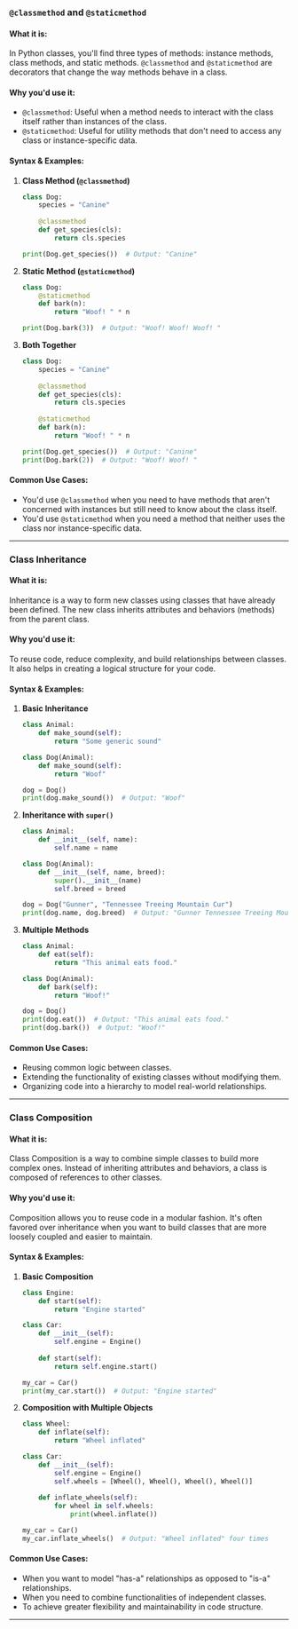 ### `@classmethod` and `@staticmethod`

#### What it is:
In Python classes, you'll find three types of methods: instance methods, class methods, and static methods. `@classmethod` and `@staticmethod` are decorators that change the way methods behave in a class.

#### Why you'd use it:
- `@classmethod`: Useful when a method needs to interact with the class itself rather than instances of the class.
- `@staticmethod`: Useful for utility methods that don't need to access any class or instance-specific data.

#### Syntax & Examples:

1. **Class Method (`@classmethod`)**
    ```python
    class Dog:
        species = "Canine"
        
        @classmethod
        def get_species(cls):
            return cls.species

    print(Dog.get_species())  # Output: "Canine"
    ```

2. **Static Method (`@staticmethod`)**
    ```python
    class Dog:
        @staticmethod
        def bark(n):
            return "Woof! " * n

    print(Dog.bark(3))  # Output: "Woof! Woof! Woof! "
    ```

3. **Both Together**
    ```python
    class Dog:
        species = "Canine"
        
        @classmethod
        def get_species(cls):
            return cls.species
            
        @staticmethod
        def bark(n):
            return "Woof! " * n

    print(Dog.get_species())  # Output: "Canine"
    print(Dog.bark(2))  # Output: "Woof! Woof! "
    ```

#### Common Use Cases:
- You'd use `@classmethod` when you need to have methods that aren't concerned with instances but still need to know about the class itself.
- You'd use `@staticmethod` when you need a method that neither uses the class nor instance-specific data.

---

### Class Inheritance

#### What it is:
Inheritance is a way to form new classes using classes that have already been defined. The new class inherits attributes and behaviors (methods) from the parent class.

#### Why you'd use it:
To reuse code, reduce complexity, and build relationships between classes. It also helps in creating a logical structure for your code.

#### Syntax & Examples:

1. **Basic Inheritance**
    ```python
    class Animal:
        def make_sound(self):
            return "Some generic sound"

    class Dog(Animal):
        def make_sound(self):
            return "Woof"

    dog = Dog()
    print(dog.make_sound())  # Output: "Woof"
    ```

2. **Inheritance with `super()`**
    ```python
    class Animal:
        def __init__(self, name):
            self.name = name

    class Dog(Animal):
        def __init__(self, name, breed):
            super().__init__(name)
            self.breed = breed

    dog = Dog("Gunner", "Tennessee Treeing Mountain Cur")
    print(dog.name, dog.breed)  # Output: "Gunner Tennessee Treeing Mountain Cur"
    ```

3. **Multiple Methods**
    ```python
    class Animal:
        def eat(self):
            return "This animal eats food."

    class Dog(Animal):
        def bark(self):
            return "Woof!"

    dog = Dog()
    print(dog.eat())  # Output: "This animal eats food."
    print(dog.bark())  # Output: "Woof!"
    ```

#### Common Use Cases:
- Reusing common logic between classes.
- Extending the functionality of existing classes without modifying them.
- Organizing code into a hierarchy to model real-world relationships.

---

### Class Composition

#### What it is:
Class Composition is a way to combine simple classes to build more complex ones. Instead of inheriting attributes and behaviors, a class is composed of references to other classes.

#### Why you'd use it:
Composition allows you to reuse code in a modular fashion. It's often favored over inheritance when you want to build classes that are more loosely coupled and easier to maintain.

#### Syntax & Examples:

1. **Basic Composition**
    ```python
    class Engine:
        def start(self):
            return "Engine started"

    class Car:
        def __init__(self):
            self.engine = Engine()
        
        def start(self):
            return self.engine.start()

    my_car = Car()
    print(my_car.start())  # Output: "Engine started"
    ```

2. **Composition with Multiple Objects**
    ```python
    class Wheel:
        def inflate(self):
            return "Wheel inflated"

    class Car:
        def __init__(self):
            self.engine = Engine()
            self.wheels = [Wheel(), Wheel(), Wheel(), Wheel()]
        
        def inflate_wheels(self):
            for wheel in self.wheels:
                print(wheel.inflate())

    my_car = Car()
    my_car.inflate_wheels()  # Output: "Wheel inflated" four times
    ```

#### Common Use Cases:
- When you want to model "has-a" relationships as opposed to "is-a" relationships.
- When you need to combine functionalities of independent classes.
- To achieve greater flexibility and maintainability in code structure.

---
